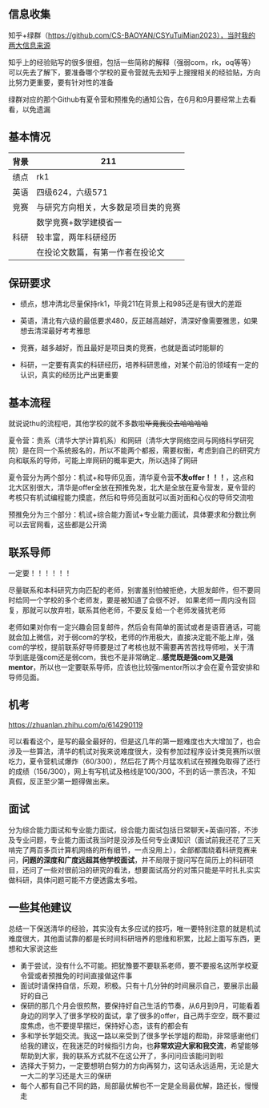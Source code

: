 ## 信息收集

知乎+绿群（https://github.com/CS-BAOYAN/CSYuTuiMian2023），当时我的两大信息来源

知乎上的经验贴写的很多很细，包括一些简称的解释（强弱com，rk，oq等等）可以先去了解下，要准备哪个学校的夏令营就先去知乎上搜搜相关的经验贴，方向比努力更重要，要有针对性的准备

绿群对应的那个Github有夏令营和预推免的通知公告，在6月和9月要经常上去看看，以免遗漏

## 基本情况

| 背景 | 211                                  |
| ---- | ------------------------------------ |
| 绩点 | rk1                                  |
| 英语 | 四级624，六级571                     |
| 竞赛 | 与研究方向相关，大多数是项目类的竞赛 |
|      | 数学竞赛+数学建模省一                |
| 科研 | 较丰富，两年科研经历                 |
|      | 在投论文数篇，有第一作者在投论文     |

## 保研要求

- 绩点，想冲清北尽量保持rk1，毕竟211在背景上和985还是有很大的差距

- 英语，清北有六级的最低要求480，反正越高越好，清深好像需要雅思，如果想去清深最好考考雅思

- 竞赛，越多越好，而且最好是项目类的竞赛，也就是面试时能聊的

- 科研，一定要有真实的科研经历，培养科研思维，对某个前沿的领域有一定的认识，真实的经历比产出更重要


## 基本流程

就说说thu的流程吧，其他学校的就不多数啦~~毕竟我没去哈哈哈哈~~

夏令营：贵系（清华大学计算机系）和网研（清华大学网络空间与网络科学研究院）是在同一个系统报名的，所以不能两个都报，需要权衡，考虑到自己的研究方向和联系的导师，可能上岸网研的概率更大，所以选择了网研

夏令营分为两个部分：机试+和导师见面，清华夏令营**不发offer！！！**，这点和北大区别很大，清华是offer全放在预推免发，北大是全放在夏令营发，夏令营的考核只有机试编程能力摸底，然后和导师见面就可以面对面和心仪的导师交流啦

预推免分为三个部分：机试+综合能力面试+专业能力面试，具体要求和分数比例可以去官网看，这些都是公开滴

## 联系导师

一定要！！！！！！

尽量联系和本科研究方向匹配的老师，别害羞别怕被拒绝，大胆发邮件，但不要同时给同一个学校的多个老师发，要是被知道了会很不好， 如果老师一周内没有回复，那就可以放弃啦，联系其他老师，不要反复给一个老师发骚扰老师

老师如果对你有一定兴趣会回复邮件，然后会有简单的面试或者是语音通话，可能就会加上微信，对于弱com的学校，老师的作用极大，直接决定能不能上岸，强com的学校，提前联系好导师要是过了考核也就不需要再苦苦找导师啦，关于清华到底是强com还是弱com，我也不是非常确定...**感觉既是强com又是强mentor**，所以也一定要联系导师，应该也比较强mentor所以才会在夏令营安排和导师见面。

## 机考

https://zhuanlan.zhihu.com/p/614290119

可以看看这个，是写的最全最好的，但是这几年的第一题难度也大大增加了，也会涉及一些算法，清华的机试对我来说难度很大，没有参加过程序设计类竞赛所以很吃力，夏令营机试爆炸（60/300），然后花了两个月猛攻机试在预推免取得了还行的成绩（156/300），网上有写机试及格线是100/300，不到的话一票否决，不知真假，反正至少第一题得做出来。

## 面试

分为综合能力面试和专业能力面试，综合能力面试包括日常聊天+英语问答，不涉及专业问题，专业能力面试我当时是没涉及任何专业课知识（面试前我还花了三天啃完了两百多页计算机网络的所有细节，一点没用上），全部都围绕着科研竞赛来问，**问题的深度和广度远超其他学校面试**，并不局限于提问写在简历上的科研项目，还问了一些对很前沿的研究的看法，想要面试高分的对策只能是平时扎扎实实做科研，具体问题可能不方便透露太多啦。

## 一些其他建议

总结一下保送清华的经验，其实没有太多应试的技巧，唯一要特别注意的就是机试难度很大，其他面试靠的都是长时间科研培养的思维和积累，比起上面写东西，更想和大家说这些

- 勇于尝试，没有什么不可能。把犹豫要不要联系老师，要不要报名这所学校夏令营或者预推免的时间直接做这件事
- 面试时请保持自信，乐观，积极。只有十几分钟的时间展示自己，要展示出最好的自己
- 保研的那几个月会很煎熬，要保持好自己生活的节奏，从6月到9月，可能看着身边的同学入了很多学校的面试，拿了很多的offer，自己两手空空，既不要过度焦虑，也不要提早摆烂，保持好心态，该有的都会有
- 多和学长学姐交流。我这一路以来受到了很多学长学姐的帮助，非常感谢他们给我的建议，在我迷茫的时候指引方向，也**非常欢迎大家和我交流**，希望能够帮助到大家，我的联系方式就不在这公开了，多问问应该能问到啦
- 选择大于努力，一定要想明白努力的方向再努力，这句话永远适用，无论是大一大二的学习还是大三的保研
- 每个人都有自己不同的路，局部最优解也不一定是全局最优解，路还长，慢慢走
